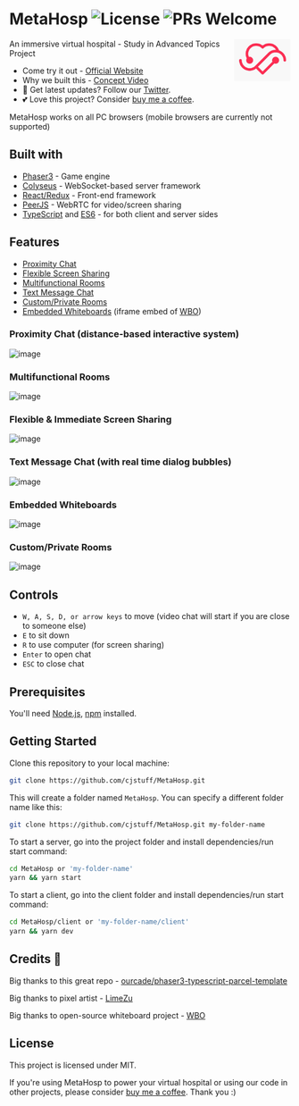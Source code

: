 # MetaHosp ![License](https://img.shields.io/badge/license-MIT-blue) ![PRs Welcome](https://img.shields.io/badge/PRs-welcome-green.svg)

<img alt="Logo" align="right" src="https://github.com/cjstuff/MetaHosp/blob/master/client/src/images/logo.png" width="20%" />


An immersive virtual hospital - Study in Advanced Topics Project

- Come try it out - [Official Website](https://)
- Why we built this - [Concept Video](https://www.youtube.com/)
- 🙌 Get latest updates? Follow our [Twitter](https://twitter.com/).
- 💕 Love this project? Consider [buy me a coffee](https://www.buymeacoffee.com/).

MetaHosp works on all PC browsers (mobile browsers are currently not supported)

## Built with

- [Phaser3](https://github.com/photonstorm/phaser) - Game engine
- [Colyseus](https://github.com/colyseus/colyseus) - WebSocket-based server framework
- [React/Redux](https://github.com/facebook/react) - Front-end framework
- [PeerJS](https://github.com/peers/peerjs) - WebRTC for video/screen sharing
- [TypeScript](https://github.com/microsoft/TypeScript) and [ES6](https://github.com/eslint/eslint) - for both client and server sides

## Features

- [Proximity Chat](#proximity-chat-distance-based-interactive-system)
- [Flexible Screen Sharing](#flexible--immediate-screen-sharing)
- [Multifunctional Rooms](#multifunctional-rooms)
- [Text Message Chat](#text-message-chat-with-real-time-dialog-bubbles)
- [Custom/Private Rooms](#customprivate-rooms)
- [Embedded Whiteboards](#embedded-whiteboards) (iframe embed of [WBO](https://github.com/lovasoa/whitebophir))

### Proximity Chat (distance-based interactive system)

![image](https://user-images.githubusercontent.com/11501902/139960852-cf0e0883-8fbe-459d-bb11-3707d0ae1360.png)

### Multifunctional Rooms

![image](https://user-images.githubusercontent.com/11501902/139961091-1801bd4d-fbd6-4400-8503-85ece744e979.png)

### Flexible & Immediate Screen Sharing

![image](https://user-images.githubusercontent.com/11501902/139961155-44a85cd9-ac25-4563-9d82-6537ed7435f6.png)

### Text Message Chat (with real time dialog bubbles)

![image](https://user-images.githubusercontent.com/11501902/145925423-3b5b9026-d3b9-429d-920b-98b0bcd6300a.png)

### Embedded Whiteboards

![image](https://user-images.githubusercontent.com/11501902/147785323-19dbf0e6-056d-44c5-8efe-e969297bbe52.png)

### Custom/Private Rooms

![image](https://user-images.githubusercontent.com/11501902/147784118-15ef50bf-0f67-4704-89d7-81b2fa7f8ceb.png)

## Controls

- `W, A, S, D, or arrow keys` to move (video chat will start if you are close to someone else)
- `E` to sit down
- `R` to use computer (for screen sharing)
- `Enter` to open chat
- `ESC` to close chat

## Prerequisites

You'll need [Node.js](https://nodejs.org/en/), [npm](https://www.npmjs.com/) installed.

## Getting Started

Clone this repository to your local machine:

```bash
git clone https://github.com/cjstuff/MetaHosp.git
```

This will create a folder named `MetaHosp`. You can specify a different folder name like this:

```bash
git clone https://github.com/cjstuff/MetaHosp.git my-folder-name
```

To start a server, go into the project folder and install dependencies/run start command:

```bash
cd MetaHosp or 'my-folder-name'
yarn && yarn start
```

To start a client, go into the client folder and install dependencies/run start command:

```bash
cd MetaHosp/client or 'my-folder-name/client'
yarn && yarn dev
```

## Credits 🎉

Big thanks to this great repo - [ourcade/phaser3-typescript-parcel-template](https://github.com/ourcade/phaser3-typescript-parcel-template)

Big thanks to pixel artist - [LimeZu](https://limezu.itch.io/)

Big thanks to open-source whiteboard project - [WBO](https://github.com/lovasoa/whitebophir)

## License

This project is licensed under MIT.

If you're using MetaHosp to power your virtual hospital or using our code in other projects, please consider [buy me a coffee](https://www.buymeacoffee.com/). Thank you :)
